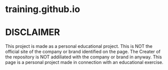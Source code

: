 # training.github.io
# DISCLAIMER
This project is made as a personal educational project.
This is NOT the official site of the company or brand identified on the page.
The Creater of the repository is NOT addiliated with the company or brand in anyway.
This page is a personal project made in connection with an educational exercise.
